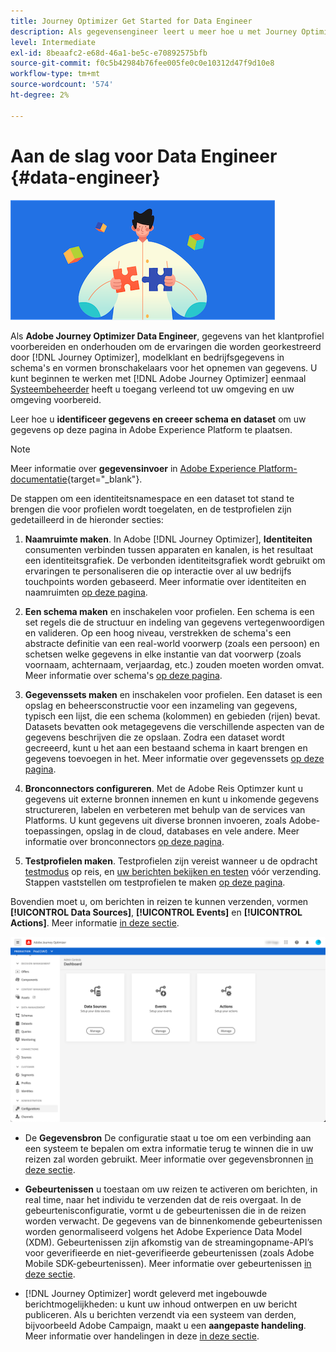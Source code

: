 ```yaml
---
title: Journey Optimizer Get Started for Data Engineer
description: Als gegevensengineer leert u meer hoe u met Journey Optimizer kunt werken
level: Intermediate
exl-id: 8beaafc2-e68d-46a1-be5c-e70892575bfb
source-git-commit: f0c5b42984b76fee005fe0c0e10312d47f9d10e8
workflow-type: tm+mt
source-wordcount: '574'
ht-degree: 2%

---
```


# Aan de slag voor Data Engineer {#data-engineer}

![gegevensengineer](assets/do-not-localize/user-1.png)

Als **Adobe Journey Optimizer Data Engineer**, gegevens van het klantprofiel voorbereiden en onderhouden om de ervaringen die worden georkestreerd door [!DNL Journey Optimizer], modelklant en bedrijfsgegevens in schema&#39;s en vormen bronschakelaars voor het opnemen van gegevens. U kunt beginnen te werken met [!DNL Adobe Journey Optimizer] eenmaal [Systeembeheerder](administrator.md) heeft u toegang verleend tot uw omgeving en uw omgeving voorbereid.


Leer hoe u **identificeer gegevens en creeer schema en dataset** om uw gegevens op deze pagina in Adobe Experience Platform te plaatsen.

>[!NOTE]
>
>Meer informatie over **gegevensinvoer** in [Adobe Experience Platform-documentatie](https://experienceleague.adobe.com/docs/experience-platform/ingestion/home.html){target=&quot;_blank&quot;}.

De stappen om een identiteitsnamespace en een dataset tot stand te brengen die voor profielen wordt toegelaten, en de testprofielen zijn gedetailleerd in de hieronder secties:

1. **Naamruimte maken**. In Adobe [!DNL Journey Optimizer], **Identiteiten** consumenten verbinden tussen apparaten en kanalen, is het resultaat een identiteitsgrafiek. De verbonden identiteitsgrafiek wordt gebruikt om ervaringen te personaliseren die op interactie over al uw bedrijfs touchpoints worden gebaseerd.  Meer informatie over identiteiten en naamruimten [op deze pagina](../get-started-identity.md).

1. **Een schema maken** en inschakelen voor profielen. Een schema is een set regels die de structuur en indeling van gegevens vertegenwoordigen en valideren. Op een hoog niveau, verstrekken de schema&#39;s een abstracte definitie van een real-world voorwerp (zoals een persoon) en schetsen welke gegevens in elke instantie van dat voorwerp (zoals voornaam, achternaam, verjaardag, etc.) zouden moeten worden omvat.  Meer informatie over schema&#39;s [op deze pagina](../get-started-schemas.md).

1. **Gegevenssets maken** en inschakelen voor profielen. Een dataset is een opslag en beheersconstructie voor een inzameling van gegevens, typisch een lijst, die een schema (kolommen) en gebieden (rijen) bevat. Datasets bevatten ook metagegevens die verschillende aspecten van de gegevens beschrijven die ze opslaan. Zodra een dataset wordt gecreeerd, kunt u het aan een bestaand schema in kaart brengen en gegevens toevoegen in het. Meer informatie over gegevenssets [op deze pagina](../get-started-datasets.md).

1. **Bronconnectors configureren**. Met de Adobe Reis Optimzer kunt u gegevens uit externe bronnen innemen en kunt u inkomende gegevens structureren, labelen en verbeteren met behulp van de services van Platforms. U kunt gegevens uit diverse bronnen invoeren, zoals Adobe-toepassingen, opslag in de cloud, databases en vele andere. Meer informatie over bronconnectors [op deze pagina](../get-started-sources.md).

1. **Testprofielen maken**. Testprofielen zijn vereist wanneer u de opdracht [testmodus](../building-journeys/testing-the-journey.md) op reis, en [uw berichten bekijken en testen](../preview.md) vóór verzending. Stappen vaststellen om testprofielen te maken [op deze pagina](../../using/building-journeys/creating-test-profiles.md).


Bovendien moet u, om berichten in reizen te kunnen verzenden, vormen **[!UICONTROL Data Sources]**, **[!UICONTROL Events]** en **[!UICONTROL Actions]**. Meer informatie [in deze sectie](../../using/configuration/about-data-sources-events-actions.md).

![](../assets/admin-menu.png)

* De **Gegevensbron** De configuratie staat u toe om een verbinding aan een systeem te bepalen om extra informatie terug te winnen die in uw reizen zal worden gebruikt. Meer informatie over gegevensbronnen [in deze sectie](../datasource/about-data-sources.md).

* **Gebeurtenissen** u toestaan om uw reizen te activeren om berichten, in real time, naar het individu te verzenden dat de reis overgaat. In de gebeurtenisconfiguratie, vormt u de gebeurtenissen die in de reizen worden verwacht. De gegevens van de binnenkomende gebeurtenissen worden genormaliseerd volgens het Adobe Experience Data Model (XDM). Gebeurtenissen zijn afkomstig van de streamingopname-API’s voor geverifieerde en niet-geverifieerde gebeurtenissen (zoals Adobe Mobile SDK-gebeurtenissen). Meer informatie over gebeurtenissen [in deze sectie](../event/about-events.md).

* [!DNL Journey Optimizer] wordt geleverd met ingebouwde berichtmogelijkheden: u kunt uw inhoud ontwerpen en uw bericht publiceren. Als u berichten verzendt via een systeem van derden, bijvoorbeeld Adobe Campaign, maakt u een **aangepaste handeling**. Meer informatie over handelingen in deze [in deze sectie](../action/action.md).
